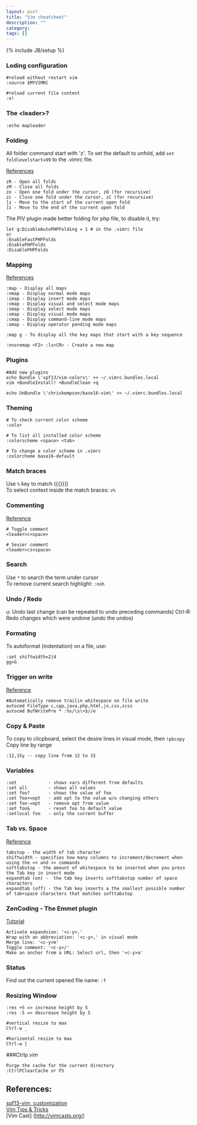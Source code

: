 ```yaml
---
layout: post
title: "Vim cheatsheet"
description: ""
category: 
tags: []
---
```

{% include JB/setup %}

### Loding configuration

```
#reload without restart vim 
:source $MYVIMRC

#reload current file content
:e! 
```

### The \<leader\>?
```
:echo mapleader
```

### Folding
All folder command start with 'z'. To set the default to unfold, add `set foldlevelstart=99` to the .vimrc file.

[References](http://vimdoc.sourceforge.net/htmldoc/fold.html)

```
zR - Open all folds
zM - Close all folds
zo - Open one fold under the cursor, zO (for recursive)
zc - Close one fold under the cursor, zC (for recursive)
[z - Move to the start of the current open fold
]z - Move to the end of the current open fold
```
The PIV plugin made better folding for php file, to disable it, try:

```
let g:DisableAutoPHPFolding = 1 # in the .vimrc file
or
:EnableFastPHPFolds
:EnablePHPFolds
:DisablePHPFolds
```


### Mapping
[References](http://vim.wikia.com/wiki/Mapping_keys_in_Vim_-_Tutorial_(Part_1))

```
:map - Display all maps
:nmap - Display normal mode maps
:imap - Display insert mode maps
:vmap - Display visual and select mode maps
:smap - Display select mode maps
:xmap - Display visual mode maps
:cmap - Display command-line mode maps
:omap - Display operator pending mode maps

:map g - To display all the key maps that start with a key sequence

:nnoremap <F2> :ls<CR> - Create a new map
```



### Plugins
```
#Add new plugins
echo Bundle \'spf13/vim-colors\' >> ~/.vimrc.bundles.local
vim +BundleInstall! +BundleClean +q

echo UnBundle \'chriskempson/base16-vim\' >> ~/.vimrc.bundles.local
```


### Theming
```
# To check current color scheme
:color

# To list all installed color scheme
:colorscheme <space> <tab>

# To change a color scheme in .vimrc
:colorcheme base16-default

```

### Match braces

Use `%` key to match ({{}}])  
To select context inside the match braces: `v%`

### Commenting
[Reference](http://spf13.com/post/vim-plugins-nerd-commenter)

```
# Toggle comment
<leader>c<space>

# Sexier comment
<leader>cs<space>
```

### Search
Use `*` to search the term under cursor  
To remove current search highlight: `:noh`

### Undo / Redo
u: Undo last change (can be repeated to undo preceding commands)
Ctrl-R: Redo changes which were undone (undo the undos)


### Formating
To autoformat (indentation) on a file, use:

```
:set shiftwidth=2|4
gg=G
```


### Trigger on write

[Reference](http://vim.wikia.com/wiki/Remove_unwanted_spaces#Automatically_removing_all_trailing_whitespace)

```
#Automatically remove trailin whitespace on file write
autocmd FileType c,cpp,java,php,html,js,css,scss
autocmd BufWritePre * :%s/\s\+$//e
```


### Copy & Paste
To copy to clicpboard, select the desire lines in visual mode, then `!pbcopy` 
Copy line by range  
```
:12,15y -- copy line from 12 to 15
```



### Variables
```
:set            - shows vars different from defaults
:set all        - shows all values
:set foo?       - shows the value of foo
:set foo+=opt   - add opt to the value w/o changing others
:set foo-=opt   - remove opt from value
:set foo&       - reset foo to default value
:setlocal foo   - only the current buffer
```


### Tab vs. Space
[Reference](http://stackoverflow.com/questions/1562336/tab-vs-space-preferences-in-vim)

```
tabstop - the width of tab character
shiftwidth - specifies how many columns to increment/decrement when using the << and >> commands
softtabstop - the amount of whitespace to be inserted when you press the Tab key in insert mode
expandtab (on) -  the tab key inserts softtabstop number of space characters
expandtab (off) - the Tab key inserts a the smallest possible number of tab+space characters that matches softtabstop
```


### ZenCoding - The Emmet plugin
[Tutorial](https://raw.githubusercontent.com/mattn/emmet-vim/master/TUTORIAL)

```
Activate expandsion: '<c-y>,'
Wrap with an abbreviation: '<c-y>,' in visual mode
Merge line: '<c-y>m'
Toggle comment: '<c-y>/'
Make an anchor from a URL: Select url, then '<c-y>a'
```

### Status
Find out the current opened file name: `:f`

### Resizing Window
```
:res +5 => increase height by 5
:res -5 => descrease height by 5

#vertical resize to max
Ctrl-w _

#horizontal resize to max
Ctrl-w |
```

###Ctrlp.vim
```
Purge the cache for the current directory
:CtrlPClearCache or F5
```


## References:
[spf13-vim, customization](https://github.com/leoman730/spf13-vim)  
[Vim Tips & Tricks](https://www.cs.swarthmore.edu/help/vim/home.html)  
[Vim Cast] (http://vimcasts.org/)
